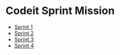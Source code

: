 # Codeit Sprint Mission

- [Sprint 1](https://github.com/codeit-bootcamp-spring/4-sprint-mission/pull/9)
- [Sprint 2](https://github.com/codeit-bootcamp-spring/4-sprint-mission/pull/33)
- [Sprint 3](https://github.com/codeit-bootcamp-spring/4-sprint-mission/pull/43)
- [Sprint 4](https://github.com/codeit-bootcamp-spring/4-sprint-mission/pull/64)
